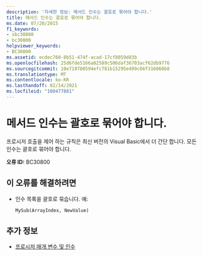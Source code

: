 ```yaml
---
description: '자세한 정보: 메서드 인수는 괄호로 묶어야 합니다.'
title: 메서드 인수는 괄호로 묶어야 합니다.
ms.date: 07/20/2015
f1_keywords:
- vbc30800
- bc30800
helpviewer_keywords:
- BC30800
ms.assetid: ecdec760-8b51-474f-acad-17cf8059d83b
ms.openlocfilehash: 25d6fde5166a82589c506daf36703acf62db9776
ms.sourcegitcommit: 10e719780594efc781b15295e499c66f316068b8
ms.translationtype: MT
ms.contentlocale: ko-KR
ms.lasthandoff: 02/14/2021
ms.locfileid: "100477881"
---
```

# <a name="method-arguments-must-be-enclosed-in-parentheses"></a>메서드 인수는 괄호로 묶어야 합니다.

프로시저 호출을 제어 하는 규칙은 최신 버전의 Visual Basic에서 더 간단 합니다. 모든 인수는 괄호로 묶어야 합니다.

**오류 ID:** BC30800

## <a name="to-correct-this-error"></a>이 오류를 해결하려면

- 인수 목록을 괄호로 묶습니다. 예:

  ```vb
  MySub(ArrayIndex, NewValue)
  ```

## <a name="see-also"></a>추가 정보

- [프로시저 매개 변수 및 인수](../programming-guide/language-features/procedures/procedure-parameters-and-arguments.md)
